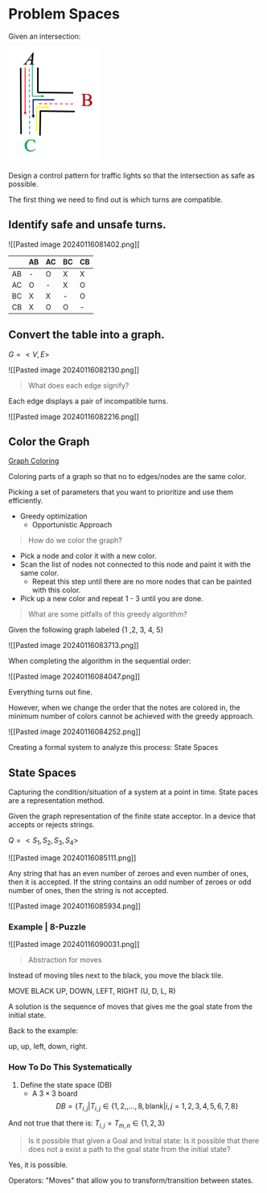 # Problem Spaces

Given an intersection:

![Intersection](./attachments/Screenshot_20240116_081124.png)

Design a control pattern for traffic lights so that the intersection as safe as
possible.

The first thing we need to find out is which turns are compatible.

## Identify safe and unsafe turns.

![[Pasted image 20240116081402.png]]

|     | AB  | AC  | BC  | CB  |
| --- | --- | --- | --- | --- |
| AB  | -   | O   | X   | X   |
| AC  | O   | -   | X   | O   |
| BC  | X   | X   | -   | O   |
| CB  | X   | O   | O   | -   |

## Convert the table into a graph.

$G = <V, E>$

![[Pasted image 20240116082130.png]]

> What does each edge signify?

Each edge displays a pair of incompatible turns.

![[Pasted image 20240116082216.png]]

## Color the Graph

[Graph Coloring](https://en.wikipedia.org/wiki/Graph_coloring)

Coloring parts of a graph so that no to edges/nodes are the same color.

Picking a set of parameters that you want to prioritize and use them
efficiently.

- Greedy optimization
  - Opportunistic Approach

> How do we color the graph?

- Pick a node and color it with a new color.
- Scan the list of nodes not connected to this node and paint it with the same
  color.
  - Repeat this step until there are no more nodes that can be painted with this
    color.
- Pick up a new color and repeat 1 - 3 until you are done.

> What are some pitfalls of this greedy algorithm?

Given the following graph labeled {1 ,2, 3, 4, 5}

![[Pasted image 20240116083713.png]]

When completing the algorithm in the sequential order:

![[Pasted image 20240116084047.png]]

Everything turns out fine.

However, when we change the order that the notes are colored in, the minimum
number of colors cannot be achieved with the greedy approach.

![[Pasted image 20240116084252.png]]

Creating a formal system to analyze this process: State Spaces

## State Spaces

Capturing the condition/situation of a system at a point in time. State paces
are a representation method.

Given the graph representation of the finite state acceptor. In a device that
accepts or rejects strings.

$Q=<S_1, S_2, S_3, S_4>$

![[Pasted image 20240116085111.png]]

Any string that has an even number of zeroes and even number of ones, then it is
accepted. If the string contains an odd number of zeroes or odd number of ones,
then the string is not accepted.

![[Pasted image 20240116085934.png]]

### Example | 8-Puzzle

![[Pasted image 20240116090031.png]]

> Abstraction for moves

Instead of moving tiles next to the black, you move the black tile.

MOVE BLACK UP, DOWN, LEFT, RIGHT (U, D, L, R)

A solution is the sequence of moves that gives me the goal state from the
initial state.

Back to the example:

up, up, left, down, right.

### How To Do This Systematically

1. Define the state space (DB)
    - A $3\times3$ board
    $$DB = \{ T_{i,j} | T_{i,j} \in \{ 1,2,,...,8,\text{blank} | i,j = 1,2,3,4,5,6,7,8\}$$

And not true that there is: $T_{i,j} = T_{m,n} \in \{1, 2, 3\}$


> Is it possible that given a Goal and Initial state: Is it possible that there does not a exist a path to the goal state from the initial state? 

Yes, it is possible.


Operators: "Moves" that allow you to transform/transition between states.























